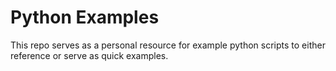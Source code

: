 # Python Examples
This repo serves as a personal resource for example python scripts to either reference or serve as quick examples.
